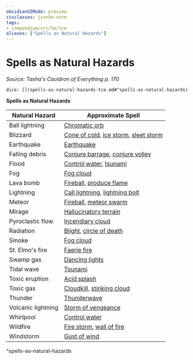 ```yaml
---
obsidianUIMode: preview
cssclasses: json5e-note
tags:
- compendium/src/5e/tce
aliases: ["Spells as Natural Hazards"]
---
```

# Spells as Natural Hazards
*Source: Tasha's Cauldron of Everything p. 170* 

`dice: [](spells-as-natural-hazards-tce.md#^spells-as-natural-hazards)`

**Spells as Natural Hazards**

| Natural Hazard | Approximate Spell |
|----------------|-------------------|
| Ball lightning | [Chromatic orb](/compendium/spells/chromatic-orb.md) |
| Blizzard | [Cone of cold](/compendium/spells/cone-of-cold.md), [ice storm](/compendium/spells/ice-storm.md), [sleet storm](/compendium/spells/sleet-storm.md) |
| Earthquake | [Earthquake](/compendium/spells/earthquake.md) |
| Falling debris | [Conjure barrage](/compendium/spells/conjure-barrage.md), [conjure volley](/compendium/spells/conjure-volley.md) |
| Flood | [Control water](/compendium/spells/control-water.md), [tsunami](/compendium/spells/tsunami.md) |
| Fog | [Fog cloud](/compendium/spells/fog-cloud.md) |
| Lava bomb | [Fireball](/compendium/spells/fireball.md), [produce flame](/compendium/spells/produce-flame.md) |
| Lightning | [Call lightning](/compendium/spells/call-lightning.md), [lightning bolt](/compendium/spells/lightning-bolt.md) |
| Meteor | [Fireball](/compendium/spells/fireball.md), [meteor swarm](/compendium/spells/meteor-swarm.md) |
| Mirage | [Hallucinatory terrain](/compendium/spells/hallucinatory-terrain.md) |
| Pyroclastic flow | [Incendiary cloud](/compendium/spells/incendiary-cloud.md) |
| Radiation | [Blight](/compendium/spells/blight.md), [circle of death](/compendium/spells/circle-of-death.md) |
| Smoke | [Fog cloud](/compendium/spells/fog-cloud.md) |
| St. Elmo's fire | [Faerie fire](/compendium/spells/faerie-fire.md) |
| Swamp gas | [Dancing lights](/compendium/spells/dancing-lights.md) |
| Tidal wave | [Tsunami](/compendium/spells/tsunami.md) |
| Toxic eruption | [Acid splash](/compendium/spells/acid-splash.md) |
| Toxic gas | [Cloudkill](/compendium/spells/cloudkill.md), [stinking cloud](/compendium/spells/stinking-cloud.md) |
| Thunder | [Thunderwave](/compendium/spells/thunderwave.md) |
| Volcanic lightning | [Storm of vengeance](/compendium/spells/storm-of-vengeance.md) |
| Whirlpool | [Control water](/compendium/spells/control-water.md) |
| Wildfire | [Fire storm](/compendium/spells/fire-storm.md), [wall of fire](/compendium/spells/wall-of-fire.md) |
| Windstorm | [Gust of wind](/compendium/spells/gust-of-wind.md) |
^spells-as-natural-hazards